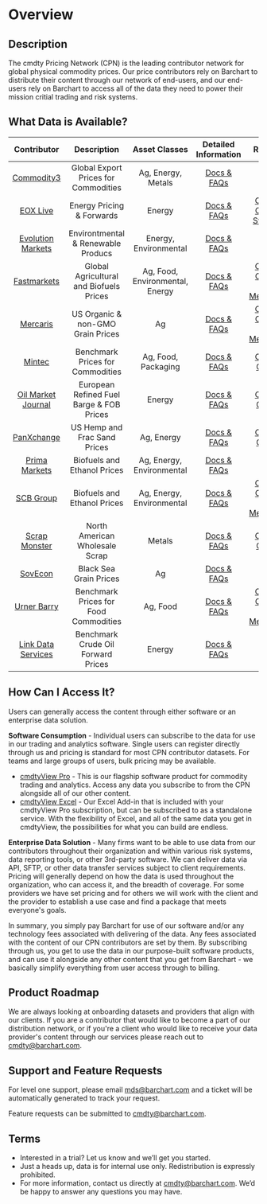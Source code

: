 # Overview

## Description

The cmdty Pricing Network (CPN) is the leading contributor network for global physical commodity prices.  Our price contributors rely on Barchart to distribute their content through our network of end-users, and our end-users rely on Barchart to access all of the data they need to power their mission critial trading and risk systems.  

## What Data is Available?

|Contributor                            | Description    | Asset Classes | Detailed Information | Resources|
| :---------------------: | :----------: | :----------: | :----------: | :----------: |
| [Commodity3](https://www.barchart.com/cmdty/data/pricing-network/commodity3) | Global Export Prices for Commodities | Ag, Energy, Metals | [Docs & FAQs](content/C3)||
| [EOX Live](https://www.barchart.com/cmdty/data/pricing-network/eoxlive) | Energy Pricing & Forwards  | Energy | [Docs & FAQs](content/EOX)|[Corporate Overview](https://cmdty-cpn-resources.s3.amazonaws.com/EOX/EOX_Live_Market_Data_Offering.pdf), [Symbology](https://cmdty-cpn-resources.s3.amazonaws.com/EOX/EOX_Symbology.pdf)|
| [Evolution Markets](https://www.barchart.com/cmdty/data/pricing-network/evolution-markets) | Environtmental & Renewable Producs | Energy, Environmental | [Docs & FAQs](content/EvolutionMarkets)||
| [Fastmarkets](https://www.barchart.com/cmdty/data/pricing-network/fastmarkets) | Global Agricultural and Biofuels Prices | Ag, Food, Environmental, Energy | [Docs & FAQs](content/Fastmarkets)|[Corporate Overview](https://www.risiinfo.com/about-risi/), [Price Methodology](https://www.risiinfo.com/approach/methodology/price-assessment-methodology/)|
| [Mercaris](https://www.barchart.com/cmdty/data/pricing-network/mercaris) | US Organic & non-GMO Grain Prices | Ag |[Docs & FAQs](/content/Mercaris)|[Corporate Overview](https://cmdty-cpn-resources.s3.amazonaws.com/Mercaris/Mercaris_Overview.pdf), [Price Methodology](https://cmdty-cpn-resources.s3.amazonaws.com/Mercaris/Mercaris_Report_Methodology.pdf)|
| [Mintec](https://www.barchart.com/cmdty/data/pricing-network/mintec) | Benchmark Prices for Commodities | Ag, Food, Packaging | [Docs & FAQs](/content/Mintec)|[Corporate Overview](https://cmdty-cpn-resources.s3.amazonaws.com/Mintec/Mintec_Overview_2020.pdf)|
| [Oil Market Journal](https://www.barchart.com/cmdty/data/pricing-network/omj) | European Refined Fuel Barge & FOB Prices | Energy | [Docs & FAQs](/content/OMJ)|[Corporate Overview](https://cmdty-cpn-resources.s3.amazonaws.com/OMJ/OMJ+Barchart+Brochure+2021+Email+Copy.pdf)|
| [PanXchange](https://www.barchart.com/cmdty/data/pricing-network/panxchange) | US Hemp and Frac Sand Prices | Ag, Energy | [Docs & FAQs](content/PanXchange)|[Corporate Overview](https://cmdty-cpn-resources.s3.amazonaws.com/PanXchange/PanXchange_Overview.pdf)|
| [Prima Markets](https://www.barchart.com/cmdty/data/pricing-network/prima-markets) |  Biofuels and Ethanol Prices | Ag, Energy, Environmental | [Docs & FAQs](content/PrimaMarkets)||
| [SCB Group](https://www.barchart.com/cmdty/data/pricing-network/scb) | Biofuels and Ethanol Prices | Ag, Energy, Environmental | [Docs & FAQs](content/SCB)|[Corporate Overview](https://cmdty-cpn-resources.s3.amazonaws.com/SCB/SCB_Corporate_Profile_Portrait.pdf), [Price Methodology](https://cmdty-cpn-resources.s3.amazonaws.com/SCB/SCB_Methodology.pdf)|
| [Scrap Monster](https://www.barchart.com/cmdty/data/pricing-network/scrap-monster) | North American Wholesale Scrap | Metals | [Docs & FAQs](content/ScrapMonster)|[Corporate Overview](https://cmdty-cpn-resources.s3.amazonaws.com/ScrapMonster/ScrapMonster.pdf)|
| [SovEcon](https://www.barchart.com/cmdty/data/pricing-network/sovecon) | Black Sea Grain Prices | Ag | [Docs & FAQs](content/SovEcon)||
| [Urner Barry](https://www.barchart.com/cmdty/data/pricing-network/urner-barry) | Benchmark Prices for Food Commodities | Ag, Food | [Docs & FAQs](content/UrnerBarry)|[Corporate Overview](https://cmdty-cpn-resources.s3.amazonaws.com/UnerBarry/Urner+Barry+Overview.pdf), [Price Methodology](https://cmdty-cpn-resources.s3.amazonaws.com/UnerBarry/Urner+Barry+Methodology.pdf)|
| [Link Data Services](https://www.barchart.com/cmdty/data/pricing-network/lds) | Benchmark Crude Oil Forward Prices | Energy | [Docs & FAQs](content/LinkData)||


## How Can I Access It?

Users can generally access the content through either software or an enterprise data solution.  

**Software Consumption** - Individual users can subscribe to the data for use in our trading and analytics software.  Single users can register directly through us and pricing is standard for most CPN contributor datasets.  For teams and large groups of users, bulk pricing may be available.
* [cmdtyView Pro](https://www.barchart.com/cmdty/trading/cmdtyview) - This is our flagship software product for commodity trading and analytics.  Access any data you subscribe to from the CPN alongside all of our other content.
* [cmdtyView Excel](https://www.barchart.com/cmdty/trading/cmdtyview-excel) - Our Excel Add-in that is included with your cmdtyView Pro subscription, but can be subscribed to as a standalone service.  With the flexibility of Excel, and all of the same data you get in cmdtyView, the possibilities for what you can build are endless.

**Enterprise Data Solution**  - Many firms want to be able to use data from our contributors throughout their organization and within various risk systems, data reporting tools, or other 3rd-party software.  We can deliver data via API, SFTP, or other data transfer services subject to client requirements.  Pricing will generally depend on how the data is used throughout the organization, who can access it, and the breadth of coverage.  For some providers we have set pricing and for others we will work with the client and the provider to establish a use case and find a package that meets everyone's goals.

In summary, you simply pay Barchart for use of our software and/or any technology fees associated with delivering of the data.  Any fees associated with the content of our CPN contributors are set by them.  By subscribing through us, you get to use the data in our purpose-built software products, and can use it alongside any other content that you get from Barchart - we basically simplify everything from user access through to billing.

## Product Roadmap
We are always looking at onboarding datasets and providers that align with our clients.  If you are a contributor that would like to become a part of our distribution network, or if you're a client who would like to receive your data provider's content through our services please reach out to cmdty@barchart.com.


## Support and Feature Requests
For level one support, please email mds@barchart.com and a ticket will be automatically generated to track your request.

Feature requests can be submitted to cmdty@barchart.com. 

## Terms

* Interested in a trial? Let us know and we’ll get you started.
* Just a heads up, data is for internal use only. Redistribution is expressly prohibited.
* For more information, contact us directly at cmdty@barchart.com. We’d be happy to answer any questions you may have.



